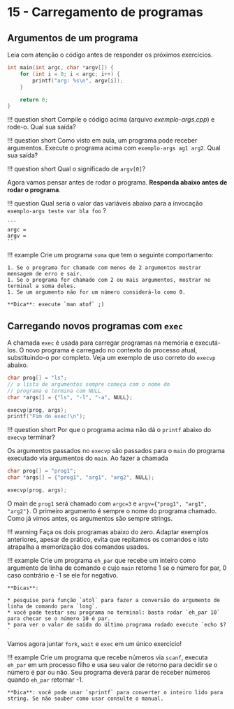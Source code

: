 # 15 - Carregamento de programas

## Argumentos de um programa

Leia com atenção o código antes de responder os próximos exercícios.

```cpp
int main(int argc, char *argv[]) {
    for (int i = 0; i < argc; i++) {
        printf("arg: %s\n", argv[i]);
    }

    return 0;
}
```

!!! question short
    Compile o código acima (arquivo *exemplo-args.cpp*) e rode-o. Qual sua saída?


!!! question short
    Como visto em aula, um programa pode receber argumentos. Execute o programa acima com `exemplo-args ag1 arg2`. Qual sua saída?

!!! question short
    Qual o significado de `argv[0]`?

Agora vamos pensar antes de rodar o programa. **Responda abaixo antes de rodar o programa**.

!!! question
    Qual seria o valor das variáveis abaixo para a invocação `exemplo-args teste var bla foo` ?

    ```
    argc =
    argv =
    ```

!!! example
    Crie um programa `soma` que tem o seguinte comportamento:

    1. Se o programa for chamado com menos de 2 argumentos mostrar mensagem de erro e sair.
    1. Se o programa for chamado com 2 ou mais argumentos, mostrar no terminal a soma deles.
    1. Se um argumento não for um número considerá-lo como 0.

    **Dica**: execute `man atof` ;)

## Carregando novos programas com `exec`

A chamada `exec` é usada para carregar programas na memória e executá-los. O novo programa é carregado no contexto do processo atual, substituindo-o por completo. Veja um exemplo de uso correto do `execvp` abaixo.

```cpp
char prog[] = "ls";
// a lista de argumentos sempre começa com o nome do
// programa e termina com NULL
char *args[] = {"ls", "-l", "-a", NULL};

execvp(prog, args);
printf("Fim do exec!\n");
```

!!! question short
    Por que o programa acima não dá o `printf` abaixo do `execvp` terminar?

Os argumentos passados no `execvp` são passados para o `main` do programa executado via argumentos do `main`. Ao fazer a chamada

```cpp
char prog[] = "prog1";
char *args[] = {"prog1", "arg1", "arg2", NULL};

execvp(prog, args);
```

O main de `prog1` será chamado com `argc=3` e `argv={"prog1", "arg1", "arg2"}`. O primeiro argumento é sempre o nome do programa chamado. Como já vimos antes, os argumentos são sempre strings.

!!! warning
    Faça os dois programas abaixo do zero. Adaptar exemplos anteriores, apesar de prático, evita que repitamos os comandos e isto atrapalha a memorização dos comandos usados.

!!! example
    Crie um programa `eh_par` que recebe um inteiro como argumento de linha de comando e cujo `main` retorne 1 se o número for par, 0 caso contrário e -1 se ele for negativo.

    **Dicas**:

    * pesquise para função `atol` para fazer a conversão do argumento de linha de comando para `long`.
    * você pode testar seu programa no terminal: basta rodar `eh_par 10` para checar se o número 10 é par.
    * para ver o valor de saída do último programa rodado execute `echo $?`


Vamos agora juntar `fork`, `wait` e `exec` em um único exercício!

!!! example
    Crie um programa que recebe números via `scanf`, executa `eh_par` em um processo filho e usa seu valor de retorno para decidir se o número é par ou não. Seu programa deverá parar de receber números quando `eh_par` retornar -1.

    **Dica**: você pode usar `sprintf` para converter o inteiro lido para string. Se não souber como usar consulte o manual.


